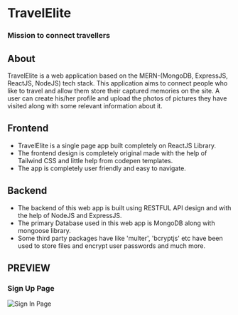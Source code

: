 # TravelElite
### Mission to connect travellers  
## About  
TravelElite is a web application based on the MERN-(MongoDB, ExpressJS, ReactJS, NodeJS) tech stack. This application aims to connect people who like to travel and allow them store their captured memories on the site. A user can create his/her profile and upload the photos of pictures they have visited along with some relevant information about it.  

## Frontend
- TravelElite is a single page app built completely on ReactJS Library.
- The frontend design is completely original made with the help of Tailwind CSS and little help from codepen templates.
- The app is completely user friendly and easy to navigate.

## Backend
- The backend of this web app is built using RESTFUL API design and with the help of NodeJS and ExpressJS.
- The primary Database used in this web app is MongoDB along with mongoose library.
- Some third party packages have like 'multer', 'bcryptjs' etc have been used to store files and encrypt user passwords and much more.  

## PREVIEW
### Sign Up Page
![Sign In Page](https://github.com/p-chhabra/MERN-Project/blob/master/Preview%20Images/signup%20image.png)
